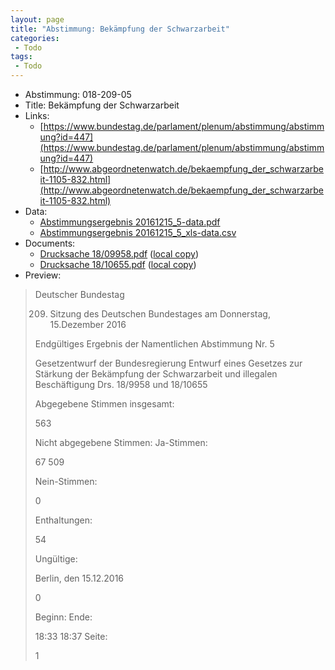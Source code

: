 ```yaml
---
layout: page
title: "Abstimmung: Bekämpfung der Schwarzarbeit"
categories:
 - Todo
tags:
 - Todo
---
```


* Abstimmung: 018-209-05
* Title: Bekämpfung der Schwarzarbeit
* Links: 
    * [https://www.bundestag.de/parlament/plenum/abstimmung/abstimmung?id=447](https://www.bundestag.de/parlament/plenum/abstimmung/abstimmung?id=447)
    * [http://www.abgeordnetenwatch.de/bekaempfung_der_schwarzarbeit-1105-832.html](http://www.abgeordnetenwatch.de/bekaempfung_der_schwarzarbeit-1105-832.html)
* Data: 
    * [Abstimmungsergebnis 20161215_5-data.pdf](/res/abstimmungsliste/20161215_5-data.pdf)
    * [Abstimmungsergebnis 20161215_5_xls-data.csv](/res/abstimmungsliste/analyses/20161215_5_xls-data.csv)
* Documents: 
    * [Drucksache 18/09958.pdf](http://dip21.bundestag.de/dip21/btd/18/099/1809958.pdf) ([local copy](/res/abstimmungsdaten/018-209-05/1809958.pdf))
    * [Drucksache 18/10655.pdf](http://dip21.bundestag.de/dip21/btd/18/106/1810655.pdf) ([local copy](/res/abstimmungsdaten/018-209-05/1810655.pdf))
* Preview: 
> Deutscher Bundestag
> 
> 209. Sitzung des Deutschen Bundestages
> am Donnerstag, 15.Dezember 2016
> 
> Endgültiges Ergebnis der Namentlichen Abstimmung Nr. 5
> 
> Gesetzentwurf der Bundesregierung
> Entwurf eines Gesetzes zur Stärkung der Bekämpfung der Schwarzarbeit und illegalen
> Beschäftigung
> Drs. 18/9958 und 18/10655
> 
> Abgegebene Stimmen insgesamt:
> 
> 563
> 
> Nicht abgegebene Stimmen:
> Ja-Stimmen:
> 
> 67
> 509
> 
> Nein-Stimmen:
> 
> 0
> 
> Enthaltungen:
> 
> 54
> 
> Ungültige:
> 
> Berlin, den 15.12.2016
> 
> 0
> 
> Beginn:
> Ende:
> 
> 18:33
> 18:37
> Seite:
> 
> 1
> 
> 
